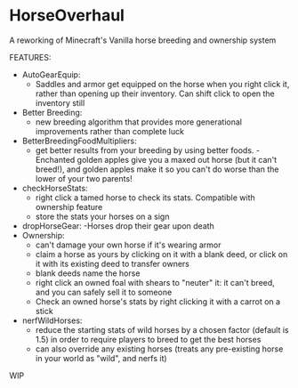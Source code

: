 # HorseOverhaul
A reworking of Minecraft's Vanilla horse breeding and ownership system

FEATURES:
 * AutoGearEquip:
   * Saddles and armor get equipped on the horse when you right click it, rather than opening up their inventory. Can shift click to open the inventory still
 * Better Breeding:
   * new breeding algorithm that provides more generational improvements rather than complete luck
 * BetterBreedingFoodMultipliers:
   * get better results from your breeding by using better foods. 
   -Enchanted golden apples give you a maxed out horse (but it can't breed!), and golden apples make it so you can't do worse than the lower of your two parents!
 * checkHorseStats:
   * right click a tamed horse to check its stats. Compatible with ownership feature
   * store the stats your horses on a sign
 * dropHorseGear:
   -Horses drop their gear upon death
 * Ownership:
   * can't damage your own horse if it's wearing armor
   * claim a horse as yours by clicking on it with a blank deed, or click on it with its existing deed to transfer owners
   * blank deeds name the horse
   * right click an owned foal with shears to "neuter" it: it can't breed, and you can safely sell it to someone
   * Check an owned horse's stats by right clicking it with a carrot on a stick
 * nerfWildHorses:
   * reduce the starting stats of wild horses by a chosen factor (default is 1.5) in order to require players to breed to get the best horses
   * can also override any existing horses (treats any pre-existing horse in your world as "wild", and nerfs it)

WIP
